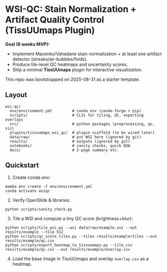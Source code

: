 # WSI-QC: Stain Normalization + Artifact Quality Control (TissUUmaps Plugin)

**Goal (8 weeks MVP):**
- Implement Macenko/Vahadane stain normalization + at least one artifact detector (streaks/air-bubbles/folds).
- Produce tile-level QC heatmaps and uncertainty scores.
- Ship a minimal **TissUUmaps** plugin for interactive visualization.

This repo was bootstrapped on 2025-08-31 as a starter template.

## Layout
```
wsi-qc/
  env/environment.yml         # conda env (conda-forge + pip)
  scripts/                    # CLIs for tiling, QC, exporting overlays
  src/                        # python packages (preprocessing, qc, viz)
  plugins/tissuumaps_wsi_qc/  # plugin scaffold (to be wired later)
  data/raw/                   # put WSI here (ignored by git)
  results/                    # outputs (ignored by git)
  notebooks/                  # sanity checks, quick EDA
  docs/                       # 2-page summary etc.
```
## Quickstart
1) Create conda env:
```
mamba env create -f env/environment.yml
conda activate wsiqc
```
2) Verify OpenSlide & libraries:
```
python scripts/sanity_check.py
```
3) Tile a WSI and compute a tiny QC score (brightness+blur):
```
python scripts/tile_wsi.py --wsi data/raw/example.svs --out results/example --tile 512
python scripts/qc_score_tiles.py --tiles results/example/tiles --out results/example/qc.csv
python scripts/export_heatmap_to_tissuumaps.py --tile_csv results/example/qc.csv --out results/example/overlay.csv
```
4) Load the base image in TissUUmaps and overlay `overlay.csv` as a heatmap.
